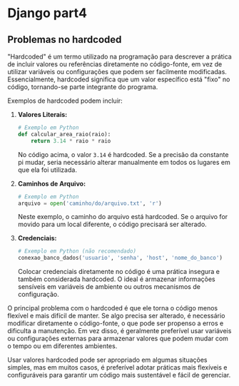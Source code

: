 # Django part4

## Problemas no hardcoded

"Hardcoded" é um termo utilizado na programação para descrever a prática de incluir valores ou referências diretamente no código-fonte, em vez de utilizar variáveis ou configurações que podem ser facilmente modificadas. Essencialmente, hardcoded significa que um valor específico está "fixo" no código, tornando-se parte integrante do programa.

Exemplos de hardcoded podem incluir:

1. **Valores Literais:**
   ```python
   # Exemplo em Python
   def calcular_area_raio(raio):
       return 3.14 * raio * raio
   ```

   No código acima, o valor `3.14` é hardcoded. Se a precisão da constante pi mudar, seria necessário alterar manualmente em todos os lugares em que ela foi utilizada.

2. **Caminhos de Arquivo:**
   ```python
   # Exemplo em Python
   arquivo = open('caminho/do/arquivo.txt', 'r')
   ```

   Neste exemplo, o caminho do arquivo está hardcoded. Se o arquivo for movido para um local diferente, o código precisará ser alterado.

3. **Credenciais:**
   ```python
   # Exemplo em Python (não recomendado)
   conexao_banco_dados('usuario', 'senha', 'host', 'nome_do_banco')
   ```

   Colocar credenciais diretamente no código é uma prática insegura e também considerada hardcoded. O ideal é armazenar informações sensíveis em variáveis de ambiente ou outros mecanismos de configuração.

O principal problema com o hardcoded é que ele torna o código menos flexível e mais difícil de manter. Se algo precisa ser alterado, é necessário modificar diretamente o código-fonte, o que pode ser propenso a erros e dificulta a manutenção. Em vez disso, é geralmente preferível usar variáveis ou configurações externas para armazenar valores que podem mudar com o tempo ou em diferentes ambientes.

Usar valores hardcoded pode ser apropriado em algumas situações simples, mas em muitos casos, é preferível adotar práticas mais flexíveis e configuráveis para garantir um código mais sustentável e fácil de gerenciar.
